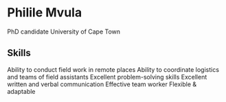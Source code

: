 # Philile Mvula

PhD candidate
University of Cape Town

## Skills
Ability to conduct field work in remote places 
Ability to coordinate logistics and teams of field assistants
Excellent problem-solving skills 
Excellent written and verbal communication 
Effective team worker 
Flexible & adaptable

